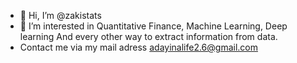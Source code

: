 - 👋 Hi, I’m @zakistats
- 👀 I’m interested in Quantitative Finance, Machine Learning, Deep learning And every other way to extract information from data.
- Contact me via my mail adress adayinalife2.6@gmail.com

<!---
zakistats/zakistats is a ✨ special ✨ repository because its `README.md` (this file) appears on your GitHub profile.
You can click the Preview link to take a look at your changes.
--->
